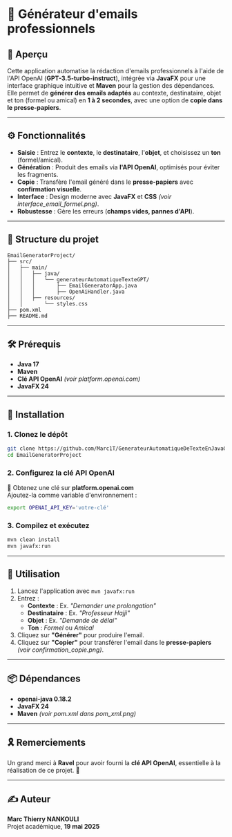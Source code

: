# 📧 Générateur d'emails professionnels

## 🔎 Aperçu
Cette application automatise la rédaction d'emails professionnels à l'aide de l'API OpenAI (**GPT-3.5-turbo-instruct**), intégrée via **JavaFX** pour une interface graphique intuitive et **Maven** pour la gestion des dépendances.  
Elle permet de **générer des emails adaptés** au contexte, destinataire, objet et ton (formel ou amical) en **1 à 2 secondes**, avec une option de **copie dans le presse-papiers**.

---

## ⚙️ Fonctionnalités

- **Saisie** : Entrez le **contexte**, le **destinataire**, l'**objet**, et choisissez un **ton** (formel/amical).
- **Génération** : Produit des emails via **l'API OpenAI**, optimisés pour éviter les fragments.
- **Copie** : Transfère l'email généré dans le **presse-papiers** avec **confirmation visuelle**.
- **Interface** : Design moderne avec **JavaFX** et **CSS** *(voir interface_email_formel.png)*.
- **Robustesse** : Gère les erreurs (**champs vides, pannes d'API**).

---

## 📂 Structure du projet
```
EmailGeneratorProject/
├── src/
│   ├── main/
│   │   ├── java/
│   │   │   └── generateurAutomatiqueTexteGPT/
│   │   │       ├── EmailGeneratorApp.java
│   │   │       ├── OpenAiHandler.java
│   │   ├── resources/
│   │       └── styles.css
├── pom.xml
├── README.md
```

---

## 🛠 Prérequis

- **Java 17**
- **Maven**
- **Clé API OpenAI** *(voir platform.openai.com)*
- **JavaFX 24**

---

## 🚀 Installation

### **1. Clonez le dépôt**
```bash
git clone https://github.com/Marc1T/GenerateurAutomatiqueDeTexteEnJavaGPT.git
cd EmailGeneratorProject
```

### **2. Configurez la clé API OpenAI**
🔑 Obtenez une clé sur **platform.openai.com**  
Ajoutez-la comme variable d'environnement :
```bash
export OPENAI_API_KEY='votre-clé'
```

### **3. Compilez et exécutez**
```bash
mvn clean install
mvn javafx:run
```

---

## 🎯 Utilisation

1. Lancez l'application avec `mvn javafx:run`
2. Entrez :
   - **Contexte** : Ex. *"Demander une prolongation"*
   - **Destinataire** : Ex. *"Professeur Hajji"*
   - **Objet** : Ex. *"Demande de délai"*
   - **Ton** : *Formel* ou *Amical*
3. Cliquez sur **"Générer"** pour produire l'email.
4. Cliquez sur **"Copier"** pour transférer l'email dans le **presse-papiers** *(voir confirmation_copie.png)*.

---

## 📦 Dépendances

- **openai-java 0.18.2**
- **JavaFX 24**
- **Maven** *(voir pom.xml dans pom_xml.png)*

---

## 🎗️ Remerciements
Un grand merci à **Ravel** pour avoir fourni la **clé API OpenAI**, essentielle à la réalisation de ce projet. 🙌

---

## ✍️ Auteur
**Marc Thierry NANKOULI**  
Projet académique, **19 mai 2025**
